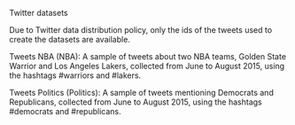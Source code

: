Twitter datasets

Due to Twitter data distribution policy, only the ids of the tweets used to create the datasets are available.

Tweets NBA (NBA): A sample of tweets about two NBA teams, Golden State Warrior and Los Angeles Lakers, collected from June to August
2015, using the hashtags #warriors and #lakers.

Tweets Politics (Politics): A sample of tweets mentioning Democrats and Republicans, collected from June to August 2015, using the hashtags #democrats and #republicans.
